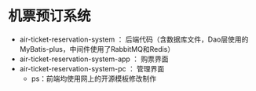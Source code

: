 # 机票预订系统

- air-ticket-reservation-system ： 后端代码（含数据库文件，Dao层使用的MyBatis-plus，中间件使用了RabbitMQ和Redis）
- air-ticket-reservation-system-app ： 购票界面
- air-ticket-reservation-system-pc ： 管理界面
  - ps：前端均使用网上的开源模板修改制作
